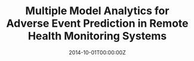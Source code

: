 ---
title: "Multiple Model Analytics for Adverse Event Prediction in Remote Health Monitoring Systems"
authors:
- nabil
author_notes:
- ""
date: "2014-10-01T00:00:00Z"
doi: ""

# Schedule page publish date (NOT publication's date).
publishDate: "2020-10-11T00:00:00Z"

# Publication type.
# Legend: 0 = Uncategorized; 1 = Conference paper; 2 = Journal article;
# 3 = Preprint / Working Paper; 4 = Report; 5 = Book; 6 = Book section;
# 7 = Thesis; 8 = Patent
publication_types: ["2"]

# Publication name and optional abbreviated publication name.
publication: "IEEE EMBS Conference on Healthcare Innovation & Point-of-Care Healthcare Technologies (PHT) 2014"
publication_short: ""

abstract: ""

# Summary. An optional shortened abstract.
summary: "Remote health monitoring systems (RHMS) are gaining an important role in healthcare by collecting and transmitting patient vital information and providing data analysis and medical adverse event prediction (e.g. hospital readmission prediction)."


tags:
- machinelearning
- remotehealthmonitoring

featured: false

# links:
# - name: ""
#   url: ""
url_pdf: media/papers/20.pdf
url_code: ''
url_dataset: ''
url_poster: ''
url_project: ''
url_slides: ''
url_source: ''
url_video: ''

# Featured image
# To use, add an image named `featured.jpg/png` to your page's folder.
image:
  caption: ""
  focal_point: ""
  preview_only: false

# Associated Projects (optional).
#   Associate this publication with one or more of your projects.
#   Simply enter your project's folder or file name without extension.
#   E.g. `internal-project` references `content/project/internal-project/index.md`.
#   Otherwise, set `projects: []`.
projects: []

# Slides (optional).
#   Associate this publication with Markdown slides.
#   Simply enter your slide deck's filename without extension.
#   E.g. `slides: "example"` references `content/slides/example/index.md`.
#   Otherwise, set `slides: ""`.
slides: ""
---